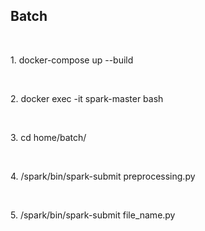 <h2> Batch </h2> <br>

<p> 1. docker-compose up --build </p> <br>
<p> 2. docker exec -it spark-master bash </p> <br>
<p> 3. cd home/batch/ </p> <br>
<p> 4. /spark/bin/spark-submit preprocessing.py </p> <br>
<p> 5. /spark/bin/spark-submit file_name.py </p> <br>
